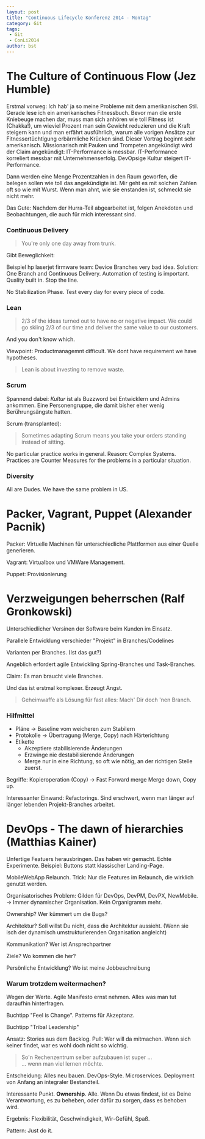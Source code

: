 ```yaml
---
layout: post
title: "Continuous Lifecycle Konferenz 2014 - Montag"
category: Git
tags:
 - Git
 - ConLi2014
author: bst
---
```


The Culture of Continuous Flow (Jez Humble)
===========================================

Erstmal vorweg: Ich hab' ja so meine Probleme mit dem amerikanischen Stil.
Gerade lese ich ein amerikanisches Fitnessbuch. Bevor man die erste Kniebeuge machen dar, muss man sich anhören wie toll Fitness ist (Chakka!), um wieviel Prozent man sein Gewicht reduzieren und die Kraft steigern kann und man erfährt ausführlich, warum alle vorigen Ansätze zur Fitnessertüchtigung erbärmliche Krücken sind. Dieser Vortrag beginnt sehr amerikanisch. Missionarisch mit Pauken und Trompeten angekündigt wird der Claim angekündigt: IT-Performance is messbar. IT-Performance korreliert messbar mit Unternehmenserfolg. DevOpsige Kultur steigert IT-Performance.

Dann werden eine Menge Prozentzahlen in den Raum geworfen, die belegen sollen wie toll das angekündigte ist. Mir geht es mit solchen Zahlen oft so wie mit Wurst. Wenn man ahnt, wie sie enstanden ist, schmeckt sie nicht mehr.

Das Gute: Nachdem der Hurra-Teil abgearbeitet ist, folgen Anekdoten und Beobachtungen, die auch für mich interessant sind.

### Continuous Delivery

> You're only one day away from trunk.

Gibt Beweglichkeit:

Beispiel hp laserjet firmware team: Device Branches very bad idea. Solution: One Branch and Continuous Delivery.
Automation of testing is important. Quality built in. Stop the line.

No Stabilization Phase. Test every day for every piece of code.

### Lean

> 2/3 of the ideas turned out to have no or negative impact.
> We could go skiing 2/3 of our time and deliver the same value to our customers.

And you don't know which.

Viewpoint: Productmanagemnt difficult. We dont have requirement we have hypotheses.

> Lean is about investing to remove waste.


### Scrum

Spannend dabei: *Kultur* ist als Buzzword bei Entwicklern und Admins ankommen. Eine Personengruppe, die damit bisher eher wenig Berührungsängste hatten.

Scrum (transplanted):

> Sometimes adapting Scrum means you take your orders standing instead of sitting.

No particular practice works in general. Reason: Complex Systems. Practices are Counter Measures for the problems in a particular situation.


### Diversity

All are Dudes. We have the same problem in US.

Packer, Vagrant, Puppet (Alexander Pacnik)
==========================================

Packer: Virtuelle Machinen für unterschiedliche Plattformen aus einer Quelle generieren.

Vagrant: Virtualbox und VMWare Management.

Puppet: Provisionierung


Verzweigungen beherrschen (Ralf Gronkowski)
===========================================

Unterschiedlicher Versinen der Software beim Kunden im Einsatz.

Parallele Entwicklung verschieder "Projekt" in Branches/Codelines

Varianten per Branches. (Ist das gut?)

Angeblich erfordert agile Entwickling Spring-Branches und Task-Branches.

Claim: Es man braucht viele Branches.

Und das ist erstmal komplexer. Erzeugt Angst.

> Geheimwaffe als Lösung für fast alles: Mach' Dir doch 'nen Branch.

### Hilfmittel

 * Pläne -> Baseline vom weicheren zum Stabilern
 * Protokolle -> Übertragung (Merge, Copy) nach Härterichtung
 * Etikette
   - Akzeptiere stabilisierende Änderungen
   - Erzwinge nie destabilisierende Änderungen
   - Merge nur in eine Richtung, so oft wie nötig, an der richtigen Stelle zuerst.

Begriffe: Kopieroperation (Copy) -> Fast Forward merge
Merge down, Copy up.

Interessanter Einwand: Refactorings. Sind erschwert, wenn man länger auf länger lebenden Projekt-Branches arbeitet.



DevOps - The dawn of hierarchies (Matthias Kainer)
==================================================

Unfertige Featuers herausbringen. Das haben wir gemacht. Echte Experimente. Beispiel: Buttons statt klassischer Landing-Page.

MobileWebApp Relaunch. Trick: Nur die Features im Relaunch, die wirklich genutzt werden.

Organisatorisches Problem: Gilden für DevOps, DevPM, DevPX, NewMobile. -> Immer dynamischer Organisation. Kein Organigramm mehr.

Ownership? Wer kümmert um die Bugs?

Architektur? Soll willst Du nicht, dass die Architektur aussieht. (Wenn sie isch der dynamisch umstrukturierenden Organisation angleicht)

Kommunikation? Wer ist Ansprechpartner

Ziele? Wo kommen die her?

Persönliche Entwicklung? Wo ist meine Jobbeschreibung

### Warum trotzdem weitermachen?

Wegen der Werte. Agile Manifesto ernst nehmen. Alles was man tut daraufhin hinterfragen.

Buchtipp "Feel is Change". Patterns für Akzeptanz.

Buchtipp "Tribal Leadership"

Ansatz: Stories aus dem Backlog. Pull: Wer will da mitmachen. Wenn sich keiner findet, war es wohl doch nicht so wichtig.

> So'n Rechenzentrum selber aufzubauen ist super ... <br/>
> ... wenn man viel lernen möchte.

Entscheidung: Alles neu bauen. DevOps-Style. Microservices. Deployment von Anfang an integraler Bestandteil.

Interessante Punkt. **Ownership**. Alle. Wenn Du etwas findest, ist es Deine Verantwortung, es zu beheben, oder dafür zu sorgen, dass es behoben wird.

Ergebnis: Flexibilität, Geschwindigkeit, Wir-Gefühl, Spaß.

Pattern: Just do it.
